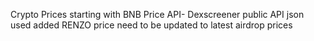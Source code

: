 Crypto Prices
starting with BNB Price
API- Dexscreener public API
json used
added RENZO price
need to be updated to latest airdrop prices
